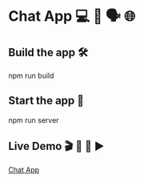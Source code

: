 # Chat App 💻 📱 🗣️ 🌐
## Build the app 🛠️
npm run build
## Start the app 🚀
npm run server
## Live Demo 🎬 🎥 🔴 ▶
[Chat App]((https://chat-app-dfw1.onrender.com))
